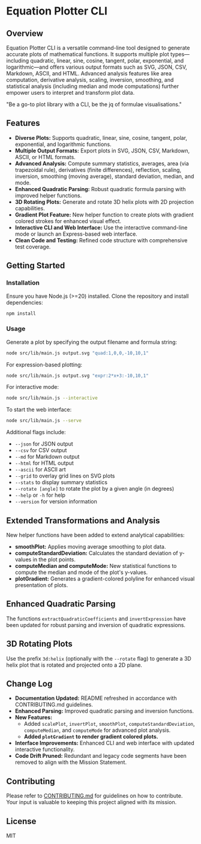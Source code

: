 # Equation Plotter CLI

## Overview

Equation Plotter CLI is a versatile command-line tool designed to generate accurate plots of mathematical functions. It supports multiple plot types—including quadratic, linear, sine, cosine, tangent, polar, exponential, and logarithmic—and offers various output formats such as SVG, JSON, CSV, Markdown, ASCII, and HTML. Advanced analysis features like area computation, derivative analysis, scaling, inversion, smoothing, and statistical analysis (including median and mode computations) further empower users to interpret and transform plot data.

"Be a go-to plot library with a CLI, be the jq of formulae visualisations."

## Features

- **Diverse Plots:** Supports quadratic, linear, sine, cosine, tangent, polar, exponential, and logarithmic functions.
- **Multiple Output Formats:** Export plots in SVG, JSON, CSV, Markdown, ASCII, or HTML formats.
- **Advanced Analysis:** Compute summary statistics, averages, area (via trapezoidal rule), derivatives (finite differences), reflection, scaling, inversion, smoothing (moving average), standard deviation, median, and mode.
- **Enhanced Quadratic Parsing:** Robust quadratic formula parsing with improved helper functions.
- **3D Rotating Plots:** Generate and rotate 3D helix plots with 2D projection capabilities.
- **Gradient Plot Feature:** New helper function to create plots with gradient colored strokes for enhanced visual effect.
- **Interactive CLI and Web Interface:** Use the interactive command-line mode or launch an Express-based web interface.
- **Clean Code and Testing:** Refined code structure with comprehensive test coverage.

## Getting Started

### Installation

Ensure you have Node.js (>=20) installed. Clone the repository and install dependencies:

```bash
npm install
```

### Usage

Generate a plot by specifying the output filename and formula string:

```bash
node src/lib/main.js output.svg "quad:1,0,0,-10,10,1"
```

For expression-based plotting:

```bash
node src/lib/main.js output.svg "expr:2*x+3:-10,10,1"
```

For interactive mode:

```bash
node src/lib/main.js --interactive
```

To start the web interface:

```bash
node src/lib/main.js --serve
```

Additional flags include:

- `--json` for JSON output
- `--csv` for CSV output
- `--md` for Markdown output
- `--html` for HTML output
- `--ascii` for ASCII art
- `--grid` to overlay grid lines on SVG plots
- `--stats` to display summary statistics
- `--rotate [angle]` to rotate the plot by a given angle (in degrees)
- `--help` or `-h` for help
- `--version` for version information

## Extended Transformations and Analysis

New helper functions have been added to extend analytical capabilities:

- **smoothPlot:** Applies moving average smoothing to plot data.
- **computeStandardDeviation:** Calculates the standard deviation of y-values in the plot points.
- **computeMedian and computeMode:** New statistical functions to compute the median and mode of the plot's y-values.
- **plotGradient:** Generates a gradient-colored polyline for enhanced visual presentation of plots.

## Enhanced Quadratic Parsing

The functions `extractQuadraticCoefficients` and `invertExpression` have been updated for robust parsing and inversion of quadratic expressions.

## 3D Rotating Plots

Use the prefix `3d:helix` (optionally with the `--rotate` flag) to generate a 3D helix plot that is rotated and projected onto a 2D plane.

## Change Log

- **Documentation Updated:** README refreshed in accordance with CONTRIBUTING.md guidelines.
- **Enhanced Parsing:** Improved quadratic parsing and inversion functions.
- **New Features:**
  - Added `scalePlot`, `invertPlot`, `smoothPlot`, `computeStandardDeviation`, `computeMedian`, and `computeMode` for advanced plot analysis.
  - **Added `plotGradient` to render gradient colored plots.**
- **Interface Improvements:** Enhanced CLI and web interface with updated interactive functionality.
- **Code Drift Pruned:** Redundant and legacy code segments have been removed to align with the Mission Statement.

## Contributing

Please refer to [CONTRIBUTING.md](CONTRIBUTING.md) for guidelines on how to contribute. Your input is valuable to keeping this project aligned with its mission.

## License

MIT
